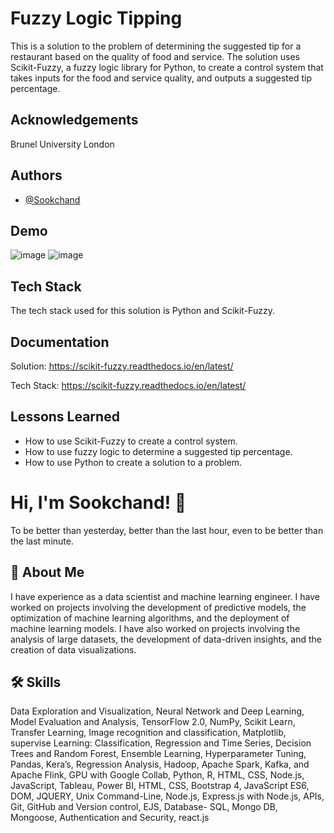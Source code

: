 
# Fuzzy Logic Tipping
This is a solution to the problem of determining the suggested tip for a restaurant based on the quality of food and service. The solution uses Scikit-Fuzzy, a fuzzy logic library for Python, to create a control system that takes inputs for the food and service quality, and outputs a suggested tip percentage.
## Acknowledgements
Brunel University London

## Authors

- [@Sookchand](https://github.com/Sookchand)


## Demo
![image](https://user-images.githubusercontent.com/34344439/210076406-fcec9d43-67e6-42d2-9673-3e858cc3ed8a.png)
![image](https://user-images.githubusercontent.com/34344439/210076522-bf093028-c0be-4f86-b882-9b4e2b4464ac.png)

## Tech Stack

The tech stack used for this solution is Python and Scikit-Fuzzy.

## Documentation

Solution:
https://scikit-fuzzy.readthedocs.io/en/latest/

Tech Stack:
https://scikit-fuzzy.readthedocs.io/en/latest/
## Lessons Learned
- How to use Scikit-Fuzzy to create a control system.
- How to use fuzzy logic to determine a suggested tip percentage.
- How to use Python to create a solution to a problem.
# Hi, I'm Sookchand! 👋

To be better than yesterday, better than the last hour, even to be better than the last
minute.
## 🚀 About Me
I have experience as a data scientist and machine learning engineer. I have worked on
projects involving the development of predictive models, the optimization of machine
learning algorithms, and the deployment of machine learning models. I have also worked on
projects involving the analysis of large datasets, the development of data-driven insights,
and the creation of data visualizations.
## 🛠 Skills
Data Exploration and Visualization, Neural Network and Deep Learning, Model Evaluation
and Analysis, TensorFlow 2.0, NumPy, Scikit Learn, Transfer Learning, Image recognition and
classification, Matplotlib, supervise Learning: Classification, Regression and Time Series,
Decision Trees and Random Forest, Ensemble Learning, Hyperparameter Tuning, Pandas,
Kera’s, Regression Analysis, Hadoop, Apache Spark, Kafka, and Apache Flink, GPU with
Google Collab, Python, R, HTML, CSS, Node.js, JavaScript, Tableau, Power BI, HTML, CSS,
Bootstrap 4, JavaScript ES6, DOM, JQUERY, Unix Command-Line, Node.js, Express.js with Node.js,
APIs, Git, GitHub and Version control, EJS, Database- SQL, Mongo DB, Mongoose, Authentication and
Security, react.js
